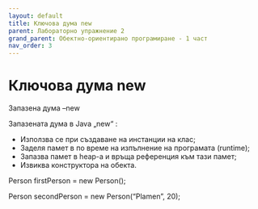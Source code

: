 ```yaml
---
layout: default
title: Ключова дума new
parent: Лабораторно упражнение 2
grand_parent: Обектно-ориентирано програмиране - 1 част
nav_order: 3
---
```

# Ключова дума new

Запазена дума –new

&#x20;Запазената дума в Java „new“ :

* Използва се при създаване на инстанции на клас;
* Заделя памет в по време на изпълнение на програмата (runtime);
* Запазва памет в heap-а и връща референция към тази памет;
* Извиква конструктора на обекта.

&#x20;Person firstPerson  = new Person();

Person secondPerson = new Person(“Plamen”, 20);
